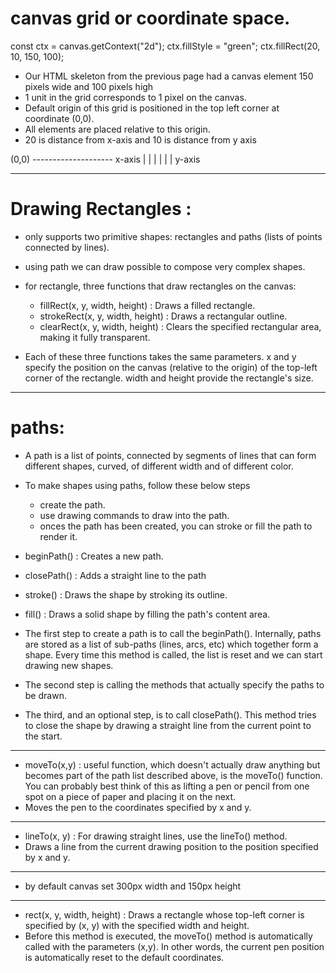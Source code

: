 # canvas grid or coordinate space.

const ctx = canvas.getContext("2d");
ctx.fillStyle = "green";
ctx.fillRect(20, 10, 150, 100);

- Our HTML skeleton from the previous page had a canvas element 150 pixels wide and 100 pixels high
- 1 unit in the grid corresponds to 1 pixel on the canvas.
- Default origin of this grid is positioned in the top left corner at coordinate (0,0).
- All elements are placed relative to this origin.
- 20 is distance from x-axis and 10 is distance from y axis

(0,0)
-------------------- x-axis
|
|
|
|
|
|
y-axis

---

# Drawing Rectangles :

- <canvas> only supports two primitive shapes: rectangles and paths (lists of points connected by lines).
- using path we can draw possible to compose very complex shapes.
- for rectangle, three functions that draw rectangles on the canvas:

  - fillRect(x, y, width, height) : Draws a filled rectangle.
  - strokeRect(x, y, width, height) : Draws a rectangular outline.
  - clearRect(x, y, width, height) : Clears the specified rectangular area, making it fully transparent.

- Each of these three functions takes the same parameters. x and y specify the position on the canvas (relative to the origin) of the top-left corner of the rectangle. width and height provide the rectangle's size.

---

# paths:

- A path is a list of points, connected by segments of lines that can form different shapes, curved, of different width and of different color.
- To make shapes using paths, follow these below steps

  - create the path.
  - use drawing commands to draw into the path.
  - onces the path has been created, you can stroke or fill the path to render it.

- beginPath() : Creates a new path.
- closePath() : Adds a straight line to the path
- stroke() : Draws the shape by stroking its outline.
- fill() : Draws a solid shape by filling the path's content area.

- The first step to create a path is to call the beginPath(). Internally, paths are stored as a list of sub-paths (lines, arcs, etc) which together form a shape. Every time this method is called, the list is reset and we can start drawing new shapes.
- The second step is calling the methods that actually specify the paths to be drawn.
- The third, and an optional step, is to call closePath(). This method tries to close the shape by drawing a straight line from the current point to the start.

---

- moveTo(x,y) : useful function, which doesn't actually draw anything but becomes part of the path list described above, is the moveTo() function. You can probably best think of this as lifting a pen or pencil from one spot on a piece of paper and placing it on the next.
- Moves the pen to the coordinates specified by x and y.

---

- lineTo(x, y) : For drawing straight lines, use the lineTo() method.
- Draws a line from the current drawing position to the position specified by x and y.

---

- by default canvas set 300px width and 150px height

---

- rect(x, y, width, height) : Draws a rectangle whose top-left corner is specified by (x, y) with the specified width and height.
- Before this method is executed, the moveTo() method is automatically called with the parameters (x,y). In other words, the current pen position is automatically reset to the default coordinates.
